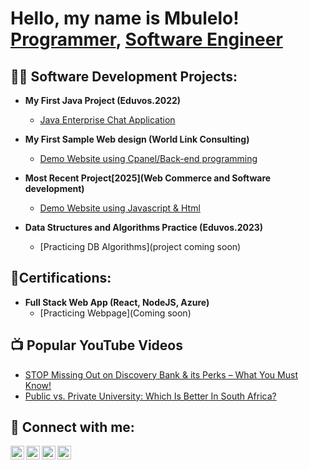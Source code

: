 <h1>Hello, my name is Mbulelo! <br/><a href="https://github.com/MbuleloMtshu">Programmer</a>, <a href="www.linkedin.com/in/mbulelo-mtshutshisi-6024451a8">Software Engineer</a>

<h2>👨‍💻 Software Development Projects:</h2>

- <b>My First Java Project (Eduvos.2022)</b>
  - [Java Enterprise Chat Application](https://github.com/MbuleloMtshu/ProductMultiply/blob/main/README.md)

- <b>My First Sample Web design (World Link Consulting)</b>
  - [Demo Website using Cpanel/Back-end programming](https://hymalayafreight.co.za/)

- <b>Most Recent Project[2025](Web Commerce and Software development)</b>
  - [Demo Website using Javascript & Html](https://gwglassinfo.s3.eu-north-1.amazonaws.com/MainPage.html)
  
- <b>Data Structures and Algorithms Practice (Eduvos.2023)</b>
  - [Practicing DB Algorithms](project coming soon)

<h2>📄Certifications:</h2>

- <b>Full Stack Web App (React, NodeJS, Azure)</b>
  - [Practicing Webpage](Coming soon) 

<h2>📺 Popular YouTube Videos</h2>

- [STOP Missing Out on Discovery Bank & its Perks – What You Must Know!](https://youtu.be/dbb2EW5E2lo)
- [Public vs. Private University: Which Is Better In South Africa?](https://youtu.be/jcrqRKezmZ8)

<h2> 🤳 Connect with me:</h2>

[<img align="left" alt="MbuleloMtshu | YouTube" width="22px" src="https://cdn.jsdelivr.net/npm/simple-icons@v3/icons/youtube.svg" />][youtube]
[<img align="left" alt="MbuleloMtshu | Twitter" width="22px" src="https://cdn.jsdelivr.net/npm/simple-icons@v3/icons/twitter.svg" />][twitter]
[<img align="left" alt="MbuleloMtshu | LinkedIn" width="22px" src="https://cdn.jsdelivr.net/npm/simple-icons@v3/icons/linkedin.svg" />][linkedin]
[<img align="left" alt="MbuleloMtshu | Instagram" width="22px" src="https://cdn.jsdelivr.net/npm/simple-icons@v3/icons/instagram.svg" />][instagram]

[twitter]: https://twitter.com/MbuleloMtshu
[youtube]:https://www.youtube.com/channel/UCZrZN7aPZrMCj-W5ZZgqO8Q
[instagram]: https://www.instagram.com/mbulelo_mtshu/
[linkedin]: https://www.linkedin.com/in/mbulelo-mtshutshisi-6024451a8

<!--
**joshmadakor1/joshmadakor1** is a ✨ _special_ ✨ repository because its `README.md` (this file) appears on your GitHub profile.

Here are some ideas to get you started:

- 🔭 I’m currently working on ...
- 🌱 I’m currently learning ...
- 👯 I’m looking to collaborate on ...
- 🤔 I’m looking for help with ...
- 💬 Ask me about ...
- 📫 How to reach me: ...
- 😄 Pronouns: ...
- ⚡ Fun fact: ...
-->
